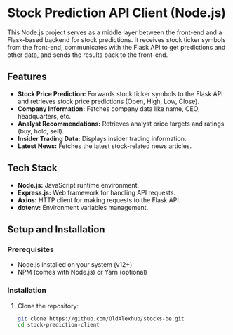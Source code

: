 # Stock Prediction API Client (Node.js)

This Node.js project serves as a middle layer between the front-end and a Flask-based backend for stock predictions. It receives stock ticker symbols from the front-end, communicates with the Flask API to get predictions and other data, and sends the results back to the front-end.

## Features

- **Stock Price Prediction:** Forwards stock ticker symbols to the Flask API and retrieves stock price predictions (Open, High, Low, Close).
- **Company Information:** Fetches company data like name, CEO, headquarters, etc.
- **Analyst Recommendations:** Retrieves analyst price targets and ratings (buy, hold, sell).
- **Insider Trading Data:** Displays insider trading information.
- **Latest News:** Fetches the latest stock-related news articles.

## Tech Stack

- **Node.js:** JavaScript runtime environment.
- **Express.js:** Web framework for handling API requests.
- **Axios:** HTTP client for making requests to the Flask API.
- **dotenv:** Environment variables management.

## Setup and Installation

### Prerequisites

- Node.js installed on your system (v12+)
- NPM (comes with Node.js) or Yarn (optional)

### Installation

1. Clone the repository:
   ```bash
   git clone https://github.com/OldAlexhub/stocks-be.git
   cd stock-prediction-client
   ```

